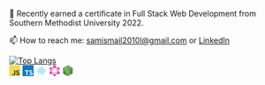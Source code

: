 
🌱 Recently earned a certificate in Full Stack Web Development from Southern Methodist University 2022.

📫 How to reach me: samismail2010l@gmail.com or <a href="https://www.linkedin.com/in/sam-ismail-a7a462145/" target="_blank">LinkedIn</a>

[![Top Langs](https://github-readme-stats.vercel.app/api/top-langs/?username=samismail2010&layout=donut&theme=transparent&show_icons=true)](https://github.com/samsimail2010/github-readme-stats)
<br>
<code><img height="20" alt="javascript" src="https://raw.githubusercontent.com/github/explore/80688e429a7d4ef2fca1e82350fe8e3517d3494d/topics/javascript/javascript.png"></code>
<code><img height="20" alt="typescript" src="https://raw.githubusercontent.com/github/explore/80688e429a7d4ef2fca1e82350fe8e3517d3494d/topics/typescript/typescript.png"></code>
<code><img height="20" alt="react" src="https://raw.githubusercontent.com/github/explore/80688e429a7d4ef2fca1e82350fe8e3517d3494d/topics/react/react.png"></code>
<code><img height="20" alt="graphql" src="https://raw.githubusercontent.com/github/explore/5c058a388828bb5fde0bcafd4bc867b5bb3f26f3/topics/graphql/graphql.png"></code>
<code><img height="20" alt="nodejs" src="https://raw.githubusercontent.com/github/explore/80688e429a7d4ef2fca1e82350fe8e3517d3494d/topics/nodejs/nodejs.png"></code>  
